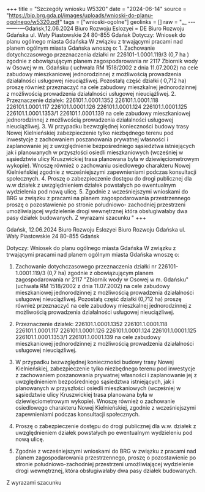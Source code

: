 +++
title = "Szczegóły wniosku W5320"
date = "2024-06-14"
source = "https://bip.brg.gda.pl/images/uploads/wnioski-do-planu-ogolnego/w5320.pdf"
tags = ["wnioski-ogolne"]
geolinks = []
raw = "„_ ---——-—Gdańsk,12.06.2024  Biuro Rozwoju Eslozyei   =  DE Biuro Rozwoju Gdańska ul. Wały Piastowskie 24 80-855 Gdańsk Dotyczy: Wniosek do planu ogólnego miasta Gdańska W związku z trwającymi pracami nad planem ogólnym miasta Gdańska wnoszę o: 1. Zachowanie dotychczasowego przeznaczenia działki nr 226101-1.0001.119/3 (0,7 ha ) zgodnie z obowiązującym planem zagospodarowania nr 2117 Zbiornik wody w Osowej w m. Gdańsku ( uchwała RM 1518/2002 z dnia 11.07.2002) na cele zabudowy mieszkaniowej jednorodzinnej z możliwością prowadzenia działalności usługowej nieuciążliwej. Pozostałą część działki ( 0,712 ha) proszę również przeznaczyć na cele zabudowy mieszkalnej jednorodzinnej z możliwością prowadzenia działalności usługowej nieuciążliwej. 2. Przeznaczenie działek: 226101.1.0001.1352 226101.1.0001.118 226101.1.0001.117 226101.1.0001.126 226101.1.0001.124 226101.1.0001.125 226101.1.0001.1353/1 226101.1.0001.139 na cele zabudowy mieszkaniowej jednorodzinnej z możliwością prowadzenia działalności usługowej nieuciążliwej. 3. W przypadku bezwzględnej konieczności budowy trasy Nowej Kielnieńskiej zabezpieczenie tylko niezbędnego terenu pod inwestycje z zachowaniem poszanowania prywatnej własności i zaplanowanie jej z uwzględnienie bezpośredniego sąsiedztwa istniejących jak i planowanych w przyszłości osiedli mieszkaniowych (wcześniej w sąsiedztwie ulicy Kruszwickiej trasa planowana była w dziewięciometrowym wykopie). Wnoszę również o zachowaniu osiedlowego charakteru Nowej Kielnieńskiej zgodnie z wcześniejszymi zapewnieniami podczas konsultacji społecznych. 4. Proszę o zabezpieczenie dostępu do drogi publicznej dla w.w działek z uwzględnieniem działek powstałych po ewentualnym wydzielenia pod nową ulicę. 5. Zgodnie z wcześniejszymi wnioskami do BRG w związku z pracami na planem zagospodarowania przestrzennego proszę o pozostawienie po stronie południowo- zachodniej przestrzeni umożliwiającej wydzielenie drogi wewnętrznej która obsługiwałaby dwa pasy działek budowanych. Z wyrazami szacunku "
+++

Gdańsk, 12.06.2024
Biuro Rozwoju Eslozyei
Biuro Rozwoju Gdańska
ul. Wały Piastowskie 24
80-855 Gdańsk

Dotyczy: Wniosek do planu ogólnego miasta Gdańska
W związku z trwającymi pracami nad planem ogólnym miasta Gdańska wnoszę o:

1. Zachowanie dotychczasowego przeznaczenia działki nr 226101-1.0001.119/3 (0,7 ha) zgodnie z obowiązującym planem zagospodarowania nr 2117 "Zbiornik wody w Osowej w m. Gdańsku" (uchwała RM 1518/2002 z dnia 11.07.2002) na cele zabudowy mieszkaniowej jednorodzinnej z możliwością prowadzenia działalności usługowej nieuciążliwej. Pozostałą część działki (0,712 ha) proszę również przeznaczyć na cele zabudowy mieszkalnej jednorodzinnej z możliwością prowadzenia działalności usługowej nieuciążliwej.

2. Przeznaczenie działek:
226101.1.0001.1352
226101.1.0001.118
226101.1.0001.117
226101.1.0001.126
226101.1.0001.124
226101.1.0001.125
226101.1.0001.1353/1
226101.1.0001.139
na cele zabudowy mieszkaniowej jednorodzinnej z możliwością prowadzenia działalności usługowej nieuciążliwej.

3. W przypadku bezwzględnej konieczności budowy trasy Nowej Kielnieńskiej, zabezpieczenie tylko niezbędnego terenu pod inwestycje z zachowaniem poszanowania prywatnej własności i zaplanowanie jej z uwzględnieniem bezpośredniego sąsiedztwa istniejących, jak i planowanych w przyszłości osiedli mieszkaniowych (wcześniej w sąsiedztwie ulicy Kruszwickiej trasa planowana była w dziewięciometrowym wykopie). Wnoszę również o zachowanie osiedlowego charakteru Nowej Kielnieńskiej, zgodnie z wcześniejszymi zapewnieniami podczas konsultacji społecznych.

4. Proszę o zabezpieczenie dostępu do drogi publicznej dla w.w. działek z uwzględnieniem działek powstałych po ewentualnym wydzieleniu pod nową ulicę.

5. Zgodnie z wcześniejszymi wnioskami do BRG w związku z pracami nad planem zagospodarowania przestrzennego, proszę o pozostawienie po stronie południowo-zachodniej przestrzeni umożliwiającej wydzielenie drogi wewnętrznej, która obsługiwałaby dwa pasy działek budowanych.

Z wyrazami szacunku


